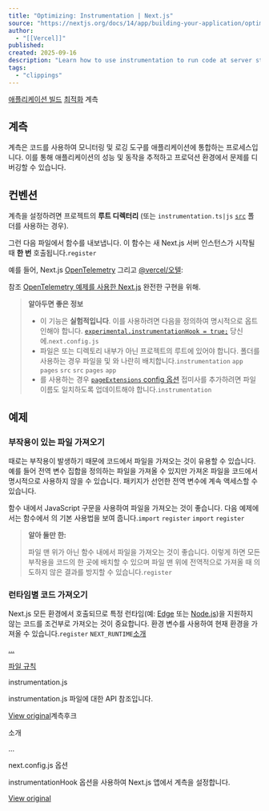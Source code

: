 ```yaml
---
title: "Optimizing: Instrumentation | Next.js"
source: "https://nextjs.org/docs/14/app/building-your-application/optimizing/instrumentation"
author:
  - "[[Vercel]]"
published:
created: 2025-09-16
description: "Learn how to use instrumentation to run code at server startup in your Next.js app"
tags:
  - "clippings"
---
```

[애플리케이션 빌드](https://nextjs.org/docs/14/app/building-your-application) [최적화](https://nextjs.org/docs/14/app/building-your-application/optimizing) 계측

## 계측

계측은 코드를 사용하여 모니터링 및 로깅 도구를 애플리케이션에 통합하는 프로세스입니다. 이를 통해 애플리케이션의 성능 및 동작을 추적하고 프로덕션 환경에서 문제를 디버깅할 수 있습니다.

## 컨벤션

계측을 설정하려면 프로젝트의 **루트 디렉터리** (또는 `instrumentation.ts|js` [`src`](https://nextjs.org/docs/14/app/building-your-application/configuring/src-directory) 폴더를 사용하는 경우).

그런 다음 파일에서 함수를 내보냅니다. 이 함수는 새 Next.js 서버 인스턴스가 시작될 때 **한 번** 호출됩니다.`register`

예를 들어, Next.js [OpenTelemetry](https://opentelemetry.io/) 그리고 [@vercel/오텔](https://vercel.com/docs/observability/otel-overview):

참조 [OpenTelemetry 예제를 사용한 Next.js](https://github.com/vercel/next.js/tree/canary/examples/with-opentelemetry) 완전한 구현을 위해.

> **알아두면 좋은 정보**
> 
> - 이 기능은 **실험적입니다**. 이를 사용하려면 다음을 정의하여 명시적으로 옵트인해야 합니다. [`experimental.instrumentationHook = true;`](https://nextjs.org/docs/14/app/api-reference/next-config-js/instrumentationHook) 당신에.`next.config.js`
> - 파일은 또는 디렉토리 내부가 아닌 프로젝트의 루트에 있어야 합니다. 폴더를 사용하는 경우 파일을 및 와 나란히 배치합니다.`instrumentation` `app` `pages` `src` `src` `pages` `app`
> - 를 사용하는 경우 [`pageExtensions` config 옵션](https://nextjs.org/docs/14/app/api-reference/next-config-js/pageExtensions) 접미사를 추가하려면 파일 이름도 일치하도록 업데이트해야 합니다.`instrumentation`

## 예제

### 부작용이 있는 파일 가져오기

때로는 부작용이 발생하기 때문에 코드에서 파일을 가져오는 것이 유용할 수 있습니다. 예를 들어 전역 변수 집합을 정의하는 파일을 가져올 수 있지만 가져온 파일을 코드에서 명시적으로 사용하지 않을 수 있습니다. 패키지가 선언한 전역 변수에 계속 액세스할 수 있습니다.

함수 내에서 JavaScript 구문을 사용하여 파일을 가져오는 것이 좋습니다. 다음 예제에서는 함수에서 의 기본 사용법을 보여 줍니다.`import` `register` `import` `register`

> **알아 둘만 한:**
> 
> 파일 맨 위가 아닌 함수 내에서 파일을 가져오는 것이 좋습니다. 이렇게 하면 모든 부작용을 코드의 한 곳에 배치할 수 있으며 파일 맨 위에 전역적으로 가져올 때 의도하지 않은 결과를 방지할 수 있습니다.`register`

### 런타임별 코드 가져오기

Next.js 모든 환경에서 호출되므로 특정 런타임(예: [Edge](https://nextjs.org/docs/14/app/building-your-application/rendering/edge-and-nodejs-runtimes#edge-runtime) 또는 [Node.js](https://nextjs.org/docs/14/app/building-your-application/rendering/edge-and-nodejs-runtimes#nodejs-runtime))을 지원하지 않는 코드를 조건부로 가져오는 것이 중요합니다. 환경 변수를 사용하여 현재 환경을 가져올 수 있습니다.`register` `NEXT_RUNTIME`[소개](https://nextjs.org/docs/14/app/api-reference/file-conventions/instrumentation)

[...](https://nextjs.org/docs/14/app/api-reference/file-conventions/instrumentation)

[파일 규칙](https://nextjs.org/docs/14/app/api-reference/file-conventions/instrumentation)

instrumentation.js

instrumentation.js 파일에 대한 API 참조입니다.

[View original](https://nextjs.org/docs/14/app/api-reference/file-conventions/instrumentation)계측후크

소개

...

next.config.js 옵션

instrumentationHook 옵션을 사용하여 Next.js 앱에서 계측을 설정합니다.

[View original](https://nextjs.org/docs/14/app/api-reference/next-config-js/instrumentationHook)
